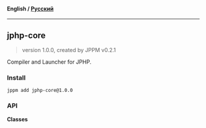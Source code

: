 #### **English** / [Русский](README.ru.md)

---

## jphp-core
> version 1.0.0, created by JPPM v0.2.1

Compiler and Launcher for JPHP.

### Install
```
jppm add jphp-core@1.0.0
```

### API
**Classes**